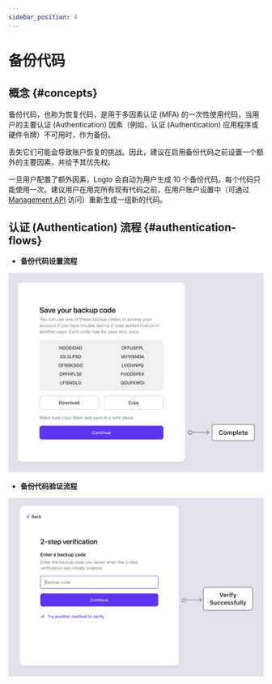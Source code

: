 ```yaml
---
sidebar_position: 4
---
```


# 备份代码

## 概念 {#concepts}

备份代码，也称为恢复代码，是用于多因素认证 (MFA) 的一次性使用代码，当用户的主要认证 (Authentication) 因素（例如，认证 (Authentication) 应用程序或硬件令牌）不可用时，作为备份。

丢失它们可能会导致账户恢复的挑战。因此，建议在启用备份代码之前设置一个额外的主要因素，并给予其优先权。

一旦用户配置了额外因素，Logto 会自动为用户生成 10 个备份代码。每个代码只能使用一次。建议用户在用完所有现有代码之前，在用户账户设置中（可通过 [Management API](/integrate-logto/interact-with-management-api/) 访问）重新生成一组新的代码。

## 认证 (Authentication) 流程 {#authentication-flows}

- **备份代码设置流程**

![备份代码设置流程](./assets/backup-codes-set-up-flow.png)

- **备份代码验证流程**

![备份代码验证流程](./assets/backup-codes-verification-flow.png)
